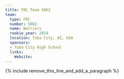 ```yaml
---
title: FRC Team 5062
team:
  type: FRC
  number: 5062
  name: Warriors
  rookie_year: 2014
  location: Tuba City, AZ, USA
  sponsors:
  - Tuba City High School
  links:
    Website:
---
```


{% include remove_this_line_and_add_a_paragraph %}
